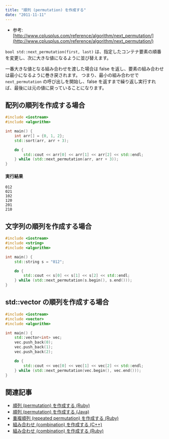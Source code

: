 ```yaml
---
title: "順列 (permutation) を作成する"
date: "2011-11-11"
---
```


- 参考: [http://www.cplusplus.com/reference/algorithm/next_permutation/](http://www.cplusplus.com/reference/algorithm/next_permutation/)

`bool std::next_permutation(first, last)` は、指定したコンテナ要素の順番を変更し、次に大きな値になるように並び替えます。

一番大きな値となる組み合わせを渡した場合は false を返し、要素の組み合わせは最小になるように巻き戻されます。
つまり、最小の組み合わせで `next_permutation` の呼び出しを開始し、false を返すまで繰り返し実行すれば、最後には元の値に戻っていることになります。


配列の順列を作成する場合
----

~~~ cpp
#include <iostream>
#include <algorithm>

int main() {
    int arr[] = {0, 1, 2};
    std::sort(arr, arr + 3);

    do {
        std::cout << arr[0] << arr[1] << arr[2] << std::endl;
    } while (std::next_permutation(arr, arr + 3));
}
~~~

#### 実行結果

~~~
012
021
102
120
201
210
~~~


文字列の順列を作成する場合
----

~~~ cpp
#include <iostream>
#include <string>
#include <algorithm>

int main() {
    std::string s = "012";

    do {
        std::cout << s[0] << s[1] << s[2] << std::endl;
    } while (std::next_permutation(s.begin(), s.end()));
}
~~~


std::vector の順列を作成する場合
----

~~~ cpp
#include <iostream>
#include <vector>
#include <algorithm>

int main() {
    std::vector<int> vec;
    vec.push_back(0);
    vec.push_back(1);
    vec.push_back(2);

    do {
        std::cout << vec[0] << vec[1] << vec[2] << std::endl;
    } while (std::next_permutation(vec.begin(), vec.end()));
}
~~~


関連記事
----

* [順列 (permutation) を作成する (Ruby)](/ruby/number/permutation.html)
* [順列 (permutation) を作成する (Java)](/java/numstr/permutation.html)
* [重複順列 (repeated permutation) を作成する (Ruby)](/ruby/number/repeated-permutation.html)
* [組み合わせ (combination) を作成する (C++)](combination.html)
* [組み合わせ (combination) を作成する (Ruby)](/ruby/number/combination.html)

